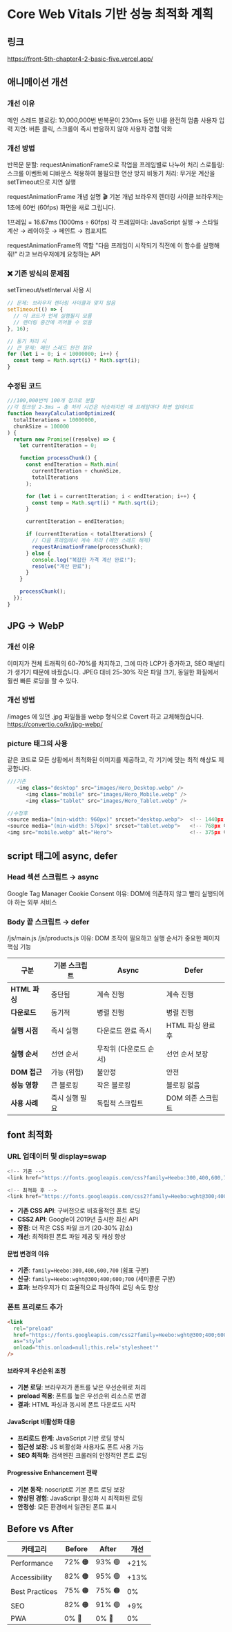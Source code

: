 # Core Web Vitals 기반 성능 최적화 계획

## 링크

https://front-5th-chapter4-2-basic-five.vercel.app/

## 애니메이션 개선

### 개선 이유

메인 스레드 블로킹: 10,000,000번 반복문이 230ms 동안 UI를 완전히 멈춤
사용자 입력 지연: 버튼 클릭, 스크롤이 즉시 반응하지 않아 사용자 경험 악화

### 개선 방법

반복문 분할: requestAnimationFrame으로 작업을 프레임별로 나누어 처리
스로틀링: 스크롤 이벤트에 디바운스 적용하여 불필요한 연산 방지
비동기 처리: 무거운 계산을 setTimeout으로 지연 실행

requestAnimationFrame 개념 설명
🎬 기본 개념
브라우저 렌더링 사이클
브라우저는 1초에 60번 (60fps) 화면을 새로 그립니다.

1프레임 = 16.67ms (1000ms ÷ 60fps)
각 프레임마다: JavaScript 실행 → 스타일 계산 → 레이아웃 → 페인트 → 컴포지트

requestAnimationFrame의 역할
"다음 프레임이 시작되기 직전에 이 함수를 실행해줘!" 라고 브라우저에게 요청하는 API

### ❌ 기존 방식의 문제점

setTimeout/setInterval 사용 시

```javascript
// 문제: 브라우저 렌더링 사이클과 맞지 않음
setTimeout(() => {
  // 이 코드가 언제 실행될지 모름
  // 렌더링 중간에 끼어들 수 있음
}, 16);

// 동기 처리 시
// 큰 문제: 메인 스레드 완전 점유
for (let i = 0; i < 10000000; i++) {
  const temp = Math.sqrt(i) * Math.sqrt(i);
}
```

### 수정된 코드

```javascript
///100,000번씩 100개 청크로 분할
//각 청크당 2-3ms → 총 처리 시간은 비슷하지만 매 프레임마다 화면 업데이트
function heavyCalculationOptimized(
  totalIterations = 10000000,
  chunkSize = 100000
) {
  return new Promise((resolve) => {
    let currentIteration = 0;

    function processChunk() {
      const endIteration = Math.min(
        currentIteration + chunkSize,
        totalIterations
      );

      for (let i = currentIteration; i < endIteration; i++) {
        const temp = Math.sqrt(i) * Math.sqrt(i);
      }

      currentIteration = endIteration;

      if (currentIteration < totalIterations) {
        // 다음 프레임에서 계속 처리 (메인 스레드 해제)
        requestAnimationFrame(processChunk);
      } else {
        console.log("복잡한 가격 계산 완료!");
        resolve("계산 완료");
      }
    }

    processChunk();
  });
}
```

## JPG -> WebP

### 개선 이유

이미지가 전체 트래픽의 60-70%를 차지하고, 그에 따라 LCP가 증가하고, SEO 패널티가 생기기 때문에 바꿨습니다.
JPEG 대비 25-30% 작은 파일 크기, 동일한 화질에서 훨씬 빠른 로딩을 할 수 있다.

### 개선 방법

/images 에 있던 .jpg 파일들을 webp 형식으로 Covert 하고 교체해줬습니다.
https://convertio.co/kr/jpg-webp/

### picture 태그의 사용

같은 코드로 모든 상황에서 최적화된 이미지를 제공하고, 각 기기에 맞는 최적 해상도 제공합니다.

```javascript
///기존
   <img class="desktop" src="images/Hero_Desktop.webp" />
      <img class="mobile" src="images/Hero_Mobile.webp" />
      <img class="tablet" src="images/Hero_Tablet.webp" />

//수정후
<source media="(min-width: 960px)" srcset="desktop.webp">  <!-- 1440px 이미지 -->
<source media="(min-width: 576px)" srcset="tablet.webp">   <!-- 768px 이미지 -->
<img src="mobile.webp" alt="Hero">                         <!-- 375px 이미지 -->

```

## script 태그에 async, defer

### Head 섹션 스크립트 → async

Google Tag Manager
Cookie Consent
이유: DOM에 의존하지 않고 빨리 실행되어야 하는 외부 서비스

### Body 끝 스크립트 → defer

/js/main.js
/js/products.js
이유: DOM 조작이 필요하고 실행 순서가 중요한 페이지 핵심 기능

| 구분          | 기본 스크립트  | Async                  | Defer             |
| ------------- | -------------- | ---------------------- | ----------------- |
| **HTML 파싱** | 중단됨         | 계속 진행              | 계속 진행         |
| **다운로드**  | 동기적         | 병렬 진행              | 병렬 진행         |
| **실행 시점** | 즉시 실행      | 다운로드 완료 즉시     | HTML 파싱 완료 후 |
| **실행 순서** | 선언 순서      | 무작위 (다운로드 순서) | 선언 순서 보장    |
| **DOM 접근**  | 가능 (위험)    | 불안정                 | 안전              |
| **성능 영향** | 큰 블로킹      | 작은 블로킹            | 블로킹 없음       |
| **사용 사례** | 즉시 실행 필요 | 독립적 스크립트        | DOM 의존 스크립트 |

## font 최적화

### URL 업데이터 및 display=swap

```javascript
<!-- 기존 -->
<link href="https://fonts.googleapis.com/css?family=Heebo:300,400,600,700&display=swap" rel="stylesheet" />

<!-- 최적화 후 -->
<link href="https://fonts.googleapis.com/css2?family=Heebo:wght@300;400;600;700&display=swap" rel="stylesheet" />
```

- **기존 CSS API**: 구버전으로 비효율적인 폰트 로딩
- **CSS2 API**: Google이 2019년 출시한 최신 API
- **장점**: 더 작은 CSS 파일 크기 (20-30% 감소)
- **개선**: 최적화된 폰트 파일 제공 및 캐싱 향상

#### 문법 변경의 이유

- **기존**: `family=Heebo:300,400,600,700` (쉼표 구분)
- **신규**: `family=Heebo:wght@300;400;600;700` (세미콜론 구분)
- **효과**: 브라우저가 더 효율적으로 파싱하여 로딩 속도 향상

### 폰트 프리로드 추가

```html
<link
  rel="preload"
  href="https://fonts.googleapis.com/css2?family=Heebo:wght@300;400;600;700&display=swap"
  as="style"
  onload="this.onload=null;this.rel='stylesheet'"
/>
```

#### 브라우저 우선순위 조정

- **기본 로딩**: 브라우저가 폰트를 낮은 우선순위로 처리
- **preload 적용**: 폰트를 높은 우선순위 리소스로 변경
- **결과**: HTML 파싱과 동시에 폰트 다운로드 시작

#### JavaScript 비활성화 대응

- **프리로드 한계**: JavaScript 기반 로딩 방식
- **접근성 보장**: JS 비활성화 사용자도 폰트 사용 가능
- **SEO 최적화**: 검색엔진 크롤러의 안정적인 폰트 로딩

#### Progressive Enhancement 전략

- **기본 동작**: noscript로 기본 폰트 로딩 보장
- **향상된 경험**: JavaScript 활성화 시 최적화된 로딩
- **안정성**: 모든 환경에서 일관된 폰트 표시

## Before vs After

| 카테고리       | Before | After  | 개선 |
| -------------- | ------ | ------ | ---- |
| Performance    | 72% 🟠 | 93% 🟢 | +21% |
| Accessibility  | 82% 🟠 | 95% 🟢 | +13% |
| Best Practices | 75% 🟠 | 75% 🟠 | 0%   |
| SEO            | 82% 🟠 | 91% 🟢 | +9%  |
| PWA            | 0% 🔴  | 0% 🔴  | 0%   |
